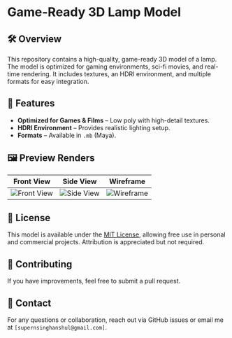 # Game-Ready 3D Lamp Model

## 🛠️ Overview
This repository contains a high-quality, game-ready 3D model of a lamp. The model is optimized for gaming environments, sci-fi movies, and real-time rendering. It includes textures, an HDRI environment, and multiple formats for easy integration.

## 🔹 Features
- **Optimized for Games & Films** – Low poly with high-detail textures.
- **HDRI Environment** – Provides realistic lighting setup.
- **Formats** – Available in `.mb` (Maya).

## 🖼️ Preview Renders
| Front View | Side View | Wireframe |
|------------|----------|-----------|
| ![Front View](3dlampiamges/frontview.jpg) | ![Side View](3dlampiamges/sideview.jpg) | ![Wireframe](3dlampiamges/wireframe.png) |

## 📝 License
This model is available under the [MIT License](LICENSE), allowing free use in personal and commercial projects. Attribution is appreciated but not required.

## 🤝 Contributing
If you have improvements, feel free to submit a pull request.

## 📩 Contact
For any questions or collaboration, reach out via GitHub issues or email me at `[supernsinghanshul@gmail.com]`.

